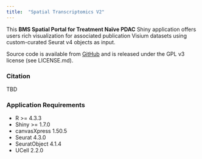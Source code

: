 ```yaml
---
title:  "Spatial Transcriptomics V2"
---
```



This **__BMS Spatial Portal for Treatment Naïve PDAC__** Shiny application offers users rich visualization for associated publication Visium datasets using custom-curated Seurat v4 objects as input.

Source code is available from [GitHub](https://github.com/anvaly/SpatialPortalV2) and is released under the GPL v3 license (see LICENSE.md).

### Citation

TBD

### Application Requirements

- R >= 4.3.3
- Shiny >= 1.7.0
- canvasXpress 1.50.5
- Seurat 4.3.0
- SeuratObject 4.1.4
- UCell 2.2.0
